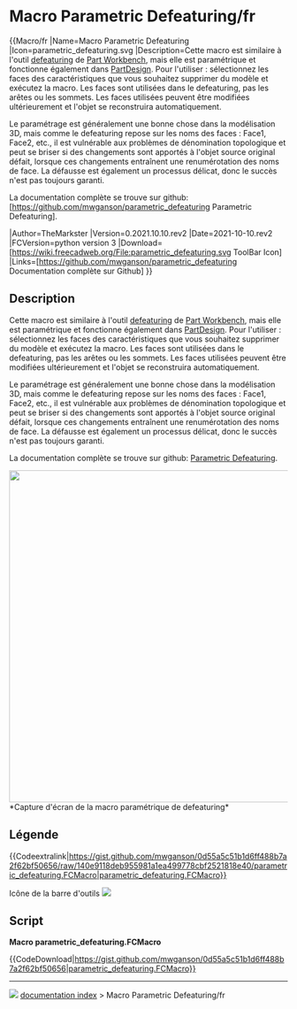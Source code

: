 # Macro Parametric Defeaturing/fr
{{Macro/fr
|Name=Macro Parametric Defeaturing
|Icon=parametric_defeaturing.svg
|Description=Cette macro est similaire à l'outil [defeaturing](Part_Defeaturing/fr.md) de [Part Workbench](Part_Workbench/fr.md), mais elle est paramétrique et fonctionne également dans [PartDesign](PartDesign_Workbench/fr.md). Pour l'utiliser : sélectionnez les faces des caractéristiques que vous souhaitez supprimer du modèle et exécutez la macro. Les faces sont utilisées dans le defeaturing, pas les arêtes ou les sommets. Les faces utilisées peuvent être modifiées ultérieurement et l'objet se reconstruira automatiquement.<br/>

Le paramétrage est généralement une bonne chose dans la modélisation 3D, mais comme le defeaturing repose sur les noms des faces : Face1, Face2, etc., il est vulnérable aux problèmes de dénomination topologique et peut se briser si des changements sont apportés à l'objet source original défait, lorsque ces changements entraînent une renumérotation des noms de face. La défausse est également un processus délicat, donc le succès n'est pas toujours garanti.<br/>

La documentation complète se trouve sur github: [https://github.com/mwganson/parametric_defeaturing Parametric Defeaturing].<br/>

|Author=TheMarkster
|Version=0.2021.10.10.rev2
|Date=2021-10-10.rev2
|FCVersion=python version 3
|Download=[https://wiki.freecadweb.org/File:parametric_defeaturing.svg ToolBar Icon]
|Links=[https://github.com/mwganson/parametric_defeaturing Documentation complète sur Github]
}}

## Description

Cette macro est similaire à l\'outil [defeaturing](Part_Defeaturing/fr.md) de [Part Workbench](Part_Workbench/fr.md), mais elle est paramétrique et fonctionne également dans [PartDesign](PartDesign_Workbench/fr.md). Pour l\'utiliser : sélectionnez les faces des caractéristiques que vous souhaitez supprimer du modèle et exécutez la macro. Les faces sont utilisées dans le defeaturing, pas les arêtes ou les sommets. Les faces utilisées peuvent être modifiées ultérieurement et l\'objet se reconstruira automatiquement.

Le paramétrage est généralement une bonne chose dans la modélisation 3D, mais comme le defeaturing repose sur les noms des faces : Face1, Face2, etc., il est vulnérable aux problèmes de dénomination topologique et peut se briser si des changements sont apportés à l\'objet source original défait, lorsque ces changements entraînent une renumérotation des noms de face. La défausse est également un processus délicat, donc le succès n\'est pas toujours garanti.

La documentation complète se trouve sur github: [Parametric Defeaturing](https://github.com/mwganson/parametric_defeaturing).

<img alt="" src=images/parametric_defeaturing_scr2.png  style="width:600px;"> 
*Capture d'écran de la macro paramétrique de defeaturing‎*

## Légende


{{Codeextralink|https://gist.github.com/mwganson/0d55a5c51b1d6ff488b7a2f62bf50656/raw/140e9118deb955981a1ea499778cbf2521818e40/parametric_defeaturing.FCMacro|parametric_defeaturing.FCMacro}}

Icône de la barre d\'outils ![](images/parametric_defeaturing.svg )

## Script

**Macro parametric_defeaturing.FCMacro**


{{CodeDownload|https://gist.github.com/mwganson/0d55a5c51b1d6ff488b7a2f62bf50656|parametric_defeaturing.FCMacro}}



---
![](images/Button_right.svg) [documentation index](../README.md) > Macro Parametric Defeaturing/fr
